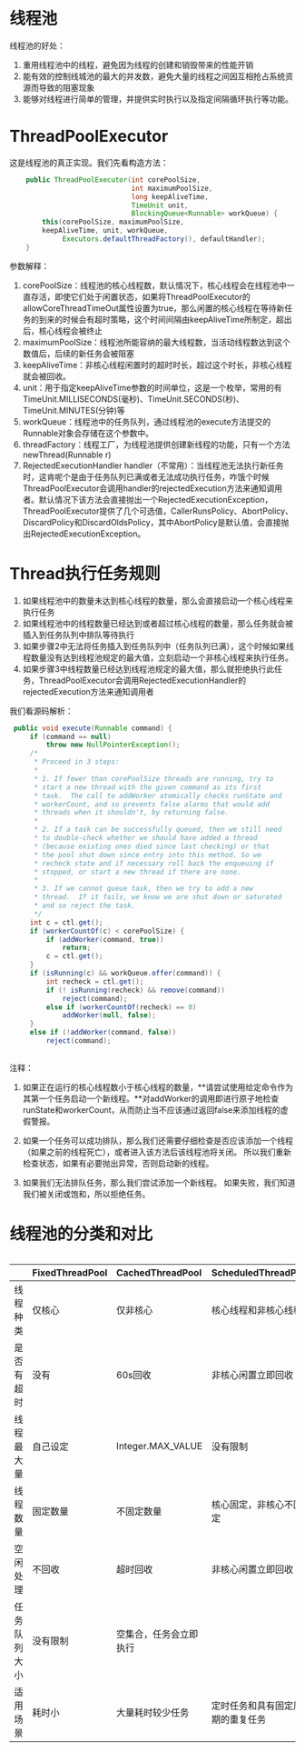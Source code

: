 # 线程池

线程池的好处：  
1. 重用线程池中的线程，避免因为线程的创建和销毁带来的性能开销  
2. 能有效的控制线城池的最大的并发数，避免大量的线程之间因互相抢占系统资源而导致的阻塞现象  
3. 能够对线程进行简单的管理，并提供实时执行以及指定间隔循环执行等功能。

# ThreadPoolExecutor

这是线程池的真正实现。我们先看构造方法：

```java
    public ThreadPoolExecutor(int corePoolSize,
                              int maximumPoolSize,
                              long keepAliveTime,
                              TimeUnit unit,
                              BlockingQueue<Runnable> workQueue) {
        this(corePoolSize, maximumPoolSize, 
        keepAliveTime, unit, workQueue,
             Executors.defaultThreadFactory(), defaultHandler);
    }
```

参数解释：  
1. corePoolSize：线程池的核心线程数，默认情况下，核心线程会在线程池中一直存活，即使它们处于闲置状态，如果将ThreadPoolExecutor的allowCoreThreadTimeOut属性设置为true，那么闲置的核心线程在等待新任务的到来的时候会有超时策略，这个时间间隔由keepAliveTime所制定，超出后，核心线程会被终止  
2. maximumPoolSize：线程池所能容纳的最大线程数，当活动线程数达到这个数值后，后续的新任务会被阻塞  
3. keepAliveTime：非核心线程闲置时的超时时长，超过这个时长，非核心线程就会被回收。  
4. unit：用于指定keepAliveTime参数的时间单位，这是一个枚举，常用的有TimeUnit.MILLISECONDS\(毫秒\)、TimeUnit.SECONDS\(秒\)、TimeUnit.MINUTES\(分钟\)等  
5. workQueue：线程池中的任务队列，通过线程池的execute方法提交的Runnable对象会存储在这个参数中。  
6. threadFactory：线程工厂，为线程池提供创建新线程的功能，只有一个方法newThread\(Runnable r\)  
7. RejectedExecutionHandler handler（不常用）：当线程池无法执行新任务时，这肯呢个是由于任务队列已满或者无法成功执行任务，咋饿个时候ThreadPoolExecutor会调用handler的rejectedExecution方法来通知调用者。默认情况下该方法会直接抛出一个RejectedExecutionException，ThreadPoolExecutor提供了几个可选值，CallerRunsPolicy、AbortPolicy、DiscardPolicy和DiscardOldsPolicy，其中AbortPolicy是默认值，会直接抛出RejectedExecutionException。

# Thread执行任务规则

1. 如果线程池中的数量未达到核心线程的数量，那么会直接启动一个核心线程来执行任务
2. 如果线程池中的线程数量已经达到或者超过核心线程的数量，那么任务就会被插入到任务队列中排队等待执行
3. 如果步骤2中无法将任务插入到任务队列中（任务队列已满），这个时候如果线程数量没有达到线程池规定的最大值，立刻启动一个非核心线程来执行任务。
4. 如果步骤3中线程数量已经达到线程池规定的最大值，那么就拒绝执行此任务，ThreadPoolExecutor会调用RejectedExecutionHandler的rejectedExecution方法来通知调用者

我们看源码解析：

```java
 public void execute(Runnable command) {
     if (command == null)
         throw new NullPointerException();
     /*
      * Proceed in 3 steps:
      *
      * 1. If fewer than corePoolSize threads are running, try to
      * start a new thread with the given command as its first
      * task.  The call to addWorker atomically checks runState and
      * workerCount, and so prevents false alarms that would add
      * threads when it shouldn't, by returning false.
      *
      * 2. If a task can be successfully queued, then we still need
      * to double-check whether we should have added a thread
      * (because existing ones died since last checking) or that
      * the pool shut down since entry into this method. So we
      * recheck state and if necessary roll back the enqueuing if
      * stopped, or start a new thread if there are none.
      *
      * 3. If we cannot queue task, then we try to add a new
      * thread.  If it fails, we know we are shut down or saturated
      * and so reject the task.
      */
     int c = ctl.get();
     if (workerCountOf(c) < corePoolSize) {
         if (addWorker(command, true))
             return;
         c = ctl.get();
     }
     if (isRunning(c) && workQueue.offer(command)) {
         int recheck = ctl.get();
         if (! isRunning(recheck) && remove(command))
             reject(command);
         else if (workerCountOf(recheck) == 0)
             addWorker(null, false);
     }
     else if (!addWorker(command, false))
         reject(command);
 
```

注释：

1. 如果正在运行的核心线程数小于核心线程的数量，**请尝试使用给定命令作为其第一个任务启动一个新线程。**对addWorker的调用即进行原子地检查runState和workerCount，从而防止当不应该通过返回false来添加线程的虚假警报。

2. 如果一个任务可以成功排队，那么我们还需要仔细检查是否应该添加一个线程（如果之前的线程死亡），或者进入该方法后该线程池将关闭。 所以我们重新检查状态，如果有必要抛出异常，否则启动新的线程。

3. 如果我们无法排队任务，那么我们尝试添加一个新线程。 如果失败，我们知道我们被关闭或饱和，所以拒绝任务。

# 线程池的分类和对比

|   |
| :--- |


|  | FixedThreadPool | CachedThreadPool | ScheduledThreadPool | SingleThreadExecutor |
| :--- | :--- | :--- | :--- | :--- |
| 线程种类 | 仅核心 | 仅非核心 | 核心线程和非核心线程 | 只有一个核心线程 |
| 是否有超时 | 没有 | 60s回收 | 非核心闲置立即回收 | 无 |
| 线程最大量 | 自己设定 | Integer.MAX\_VALUE | 没有限制 | 1 |
| 线程数量 | 固定数量 | 不固定数量 | 核心固定，非核心不固定 | 1 |
| 空闲处理 | 不回收 | 超时回收 | 非核心闲置立即回收 | 无 |
| 任务队列大小 | 没有限制 | 空集合，任务会立即执行 |  | 外界任务在同一个线程执行 |
| 适用场景 | 耗时小 | 大量耗时较少任务 | 定时任务和具有固定周期的重复任务 |  |

  




